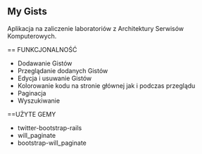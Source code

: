 ## My Gists

Aplikacja na zaliczenie laboratoriów z Architektury Serwisów Komputerowych.

== FUNKCJONALNOŚĆ
- Dodawanie Gistów
- Przeglądanie dodanych Gistów
- Edycja i usuwanie Gistów
- Kolorowanie kodu na stronie głównej jak i podczas przeglądu
- Paginacja
- Wyszukiwanie



==UŻYTE GEMY
- twitter-bootstrap-rails
- will_paginate
- bootstrap-will_paginate
